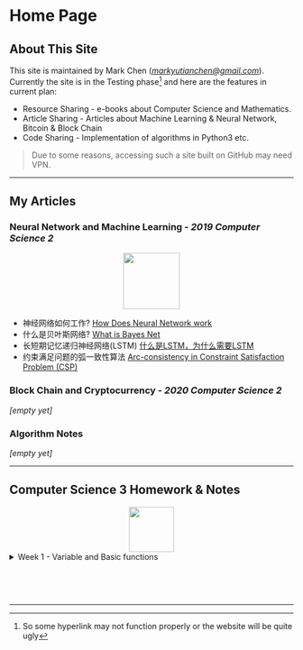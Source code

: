 # Home Page
## About This Site

This site is maintained by Mark Chen (*markyutianchen@gmail.com*). Currently the site is in the Testing phase[^1] and here are the features in current plan:
* Resource Sharing - e-books about Computer Science and Mathematics.
* Article Sharing - Articles about Machine Learning & Neural Network, Bitcoin & Block Chain
* Code Sharing - Implementation of algorithms in Python3 etc.

> Due to some reasons, accessing such a site built on GitHub may need VPN.

----------

## My Articles
### Neural Network and Machine Learning - *2019 Computer Science 2*

<center>
<img src="https://markchenyutian.github.io/Markchen_Blog/Asset/PyTorch.png" height=100>
</center>

* 神经网络如何工作? [How Does Neural Network work](https://markchenyutian.github.io/Markchen_Blog/Articles/神经网络为什么work.html)
* 什么是贝叶斯网络? [What is Bayes Net](https://markchenyutian.github.io/Markchen_Blog/Articles/什么是贝叶斯网络.html)
* 长短期记忆递归神经网络(LSTM) [什么是LSTM，为什么需要LSTM](https://markchenyutian.github.io/Markchen_Blog/Articles/长短期记忆递归神经网络LSTM.html)
* 约束满足问题的弧一致性算法 [Arc-consistency in Constraint Satisfaction Problem (CSP)](https://markchenyutian.github.io/Markchen_Blog/Articles/Constraint_Satisfaction_Problem_ZhiHu.html)

### Block Chain and Cryptocurrency - *2020 Computer Science 2*

*[empty yet]*

### Algorithm Notes

*[empty yet]*

----------

## Computer Science 3 Homework & Notes

<center>
<img src="https://markchenyutian.github.io/Markchen_Blog/Asset/JS.png" height=80>
</center>

<details>
<summary>Week 1 - Variable and Basic functions</summary>
<br>
<b>20200910 - Homework <a href="https://markchenyutian.github.io/Markchen_Blog/ComputerScience3_Homework/Homework01.html"> [link >] </a></b>

<br>
<br>

<p>
There are 4 primitive types in JavaScript - Number, String, Boolean and Undefined.
There's only 1 reference type - Object.
In JS, there does NOT have the concept of `class` as in Java or Python. All the things enclosed by `{}` are objects, including function, etc.

There are three functions that can interact with useds in the browser - `alert`, `prompt` and `confirm`

<ul>
<li>`alert` will give out a small pop-out window on the top of browser to notify user with some information</li>

<li>`prompt` will return a String that is typed by the User. If user press "cancel", it will simplly return `null`. A default String can be setup for the pop-up window.</li>

<li>`confirm` will return a Boolean, if user press "ok", return true, otherwise, return "false".</li>
</ul>
</p>

</details>

&emsp;

&emsp;

----------

[^1]: So some hyperlink may not function properly or the website will be quite ugly